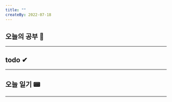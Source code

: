 ```yaml
---
title: ""
createBy: 2022-07-18
---
```

## 오늘의 공부 🎉
---
### 

## todo ✔
---
### 


## 오늘 일기 📟
---
### 
